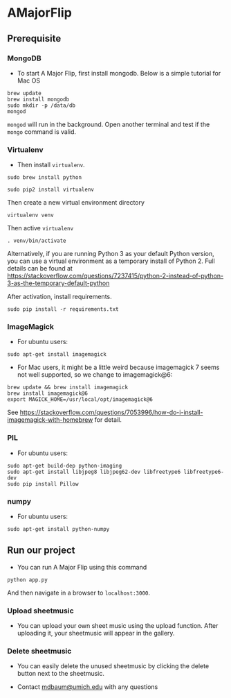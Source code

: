 # AMajorFlip

## Prerequisite

### MongoDB

- To start A Major Flip, first install mongodb. Below is a simple tutorial for Mac OS
```
brew update
brew install mongodb
sudo mkdir -p /data/db
mongod
```
`mongod` will run in the background.
Open another terminal and test if the `mongo` command is valid.

### Virtualenv
- Then install `virtualenv`.
```
sudo brew install python
```
```
sudo pip2 install virtualenv
```
Then create a new virtual environment directory
```
virtualenv venv
```
Then active `virtualenv`
```
. venv/bin/activate
```
Alternatively, if you are running Python 3 as your default Python version, you can use a virtual environment as a temporary install of Python 2. Full details can be found at https://stackoverflow.com/questions/7237415/python-2-instead-of-python-3-as-the-temporary-default-python

After activation, install requirements.
```
sudo pip install -r requirements.txt
```
### ImageMagick
- For ubuntu users: 
```
sudo apt-get install imagemagick
```
- For Mac users, it might be a little weird because imagemagick 7 seems not well supported, so we change to imagemagick@6: 
```
brew update && brew install imagemagick
brew install imagemagick@6
export MAGICK_HOME=/usr/local/opt/imagemagick@6
```
See https://stackoverflow.com/questions/7053996/how-do-i-install-imagemagick-with-homebrew for detail.

### PIL
- For ubuntu users: 
```
sudo apt-get build-dep python-imaging
sudo apt-get install libjpeg8 libjpeg62-dev libfreetype6 libfreetype6-dev
sudo pip install Pillow
```

### numpy
- For ubuntu users: 
```
sudo apt-get install python-numpy
```

## Run our project
- You can run A Major Flip using this command
```
python app.py
```
And then navigate in a browser to `localhost:3000`.

### Upload sheetmusic
- You can upload your own sheet music using the upload function. After uploading it, your sheetmusic will appear in the gallery.

### Delete sheetmusic
- You can easily delete the unused sheetmusic by clicking the delete button next to the sheetmusic.


- Contact mdbaum@umich.edu with any questions 

